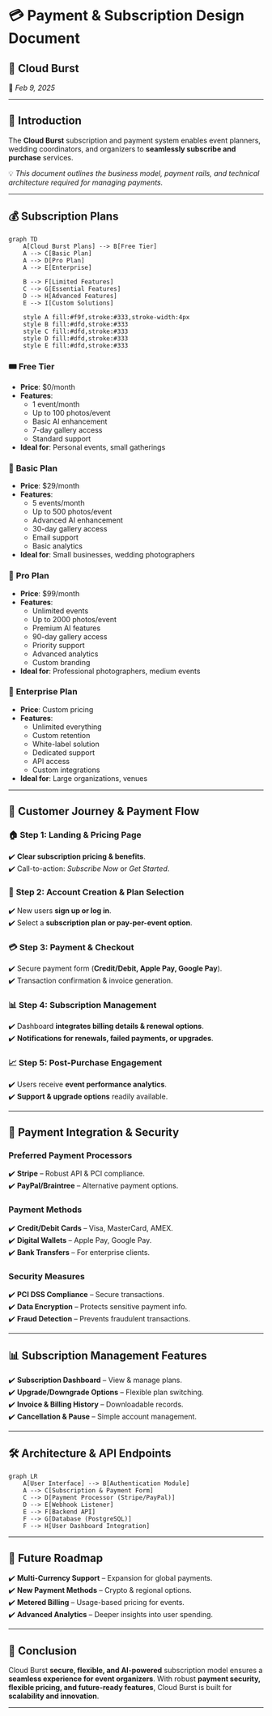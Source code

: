 # 💳 **Payment & Subscription Design Document**  

## 📸 Cloud Burst
📅 *Feb 9, 2025*  

---

## 🏦 Introduction  
The **Cloud Burst** subscription and payment system enables event planners, wedding coordinators, and organizers to **seamlessly subscribe and purchase** services.  

💡 *This document outlines the business model, payment rails, and technical architecture required for managing payments.*  

---

## 💰 Subscription Plans  

```mermaid
graph TD
    A[Cloud Burst Plans] --> B[Free Tier]
    A --> C[Basic Plan]
    A --> D[Pro Plan]
    A --> E[Enterprise]
    
    B --> F[Limited Features]
    C --> G[Essential Features]
    D --> H[Advanced Features]
    E --> I[Custom Solutions]
    
    style A fill:#f9f,stroke:#333,stroke-width:4px
    style B fill:#dfd,stroke:#333
    style C fill:#dfd,stroke:#333
    style D fill:#dfd,stroke:#333
    style E fill:#dfd,stroke:#333
```

### 🎟️ **Free Tier**
- **Price**: $0/month
- **Features**:
  - 1 event/month
  - Up to 100 photos/event
  - Basic AI enhancement
  - 7-day gallery access
  - Standard support
- **Ideal for**: Personal events, small gatherings

### 🌟 **Basic Plan**
- **Price**: $29/month
- **Features**:
  - 5 events/month
  - Up to 500 photos/event
  - Advanced AI enhancement
  - 30-day gallery access
  - Email support
  - Basic analytics
- **Ideal for**: Small businesses, wedding photographers

### 🚀 **Pro Plan**
- **Price**: $99/month
- **Features**:
  - Unlimited events
  - Up to 2000 photos/event
  - Premium AI features
  - 90-day gallery access
  - Priority support
  - Advanced analytics
  - Custom branding
- **Ideal for**: Professional photographers, medium events

### 🏢 **Enterprise Plan**
- **Price**: Custom pricing
- **Features**:
  - Unlimited everything
  - Custom retention
  - White-label solution
  - Dedicated support
  - API access
  - Custom integrations
- **Ideal for**: Large organizations, venues

---

## 🛒 Customer Journey & Payment Flow  

### 🏠 **Step 1: Landing & Pricing Page**  
✔️ **Clear subscription pricing & benefits**.  
✔️ Call-to-action: *Subscribe Now* or *Get Started*.  

### 🔑 **Step 2: Account Creation & Plan Selection**  
✔️ New users **sign up or log in**.  
✔️ Select a **subscription plan or pay-per-event option**.  

### 💳 **Step 3: Payment & Checkout**  
✔️ Secure payment form (**Credit/Debit, Apple Pay, Google Pay**).  
✔️ Transaction confirmation & invoice generation.  

### 📊 **Step 4: Subscription Management**  
✔️ Dashboard **integrates billing details & renewal options**.  
✔️ **Notifications for renewals, failed payments, or upgrades**.  

### 📈 **Step 5: Post-Purchase Engagement**  
✔️ Users receive **event performance analytics**.  
✔️ **Support & upgrade options** readily available.  

---

## 🔗 Payment Integration & Security  

### **Preferred Payment Processors**  
✔️ **Stripe** – Robust API & PCI compliance.  
✔️ **PayPal/Braintree** – Alternative payment options.  

### **Payment Methods**  
✔️ **Credit/Debit Cards** – Visa, MasterCard, AMEX.  
✔️ **Digital Wallets** – Apple Pay, Google Pay.  
✔️ **Bank Transfers** – For enterprise clients.  

### **Security Measures**  
✔️ **PCI DSS Compliance** – Secure transactions.  
✔️ **Data Encryption** – Protects sensitive payment info.  
✔️ **Fraud Detection** – Prevents fraudulent transactions.  

---

## 📊 Subscription Management Features  

✔️ **Subscription Dashboard** – View & manage plans.  
✔️ **Upgrade/Downgrade Options** – Flexible plan switching.  
✔️ **Invoice & Billing History** – Downloadable records.  
✔️ **Cancellation & Pause** – Simple account management.  

---

## 🛠️ Architecture & API Endpoints  

```
graph LR
    A[User Interface] --> B[Authentication Module]
    A --> C[Subscription & Payment Form]
    C --> D[Payment Processor (Stripe/PayPal)]
    D --> E[Webhook Listener]
    E --> F[Backend API]
    F --> G[Database (PostgreSQL)]
    F --> H[User Dashboard Integration]
```

---

## 🔮 Future Roadmap  

✔️ **Multi-Currency Support** – Expansion for global payments.  
✔️ **New Payment Methods** – Crypto & regional options.  
✔️ **Metered Billing** – Usage-based pricing for events.  
✔️ **Advanced Analytics** – Deeper insights into user spending.  

---

## 🚀 Conclusion  

Cloud Burst **secure, flexible, and AI-powered** subscription model ensures a **seamless experience for event organizers**. With robust **payment security, flexible pricing, and future-ready features**, Cloud Burst is built for **scalability and innovation**.  

---
